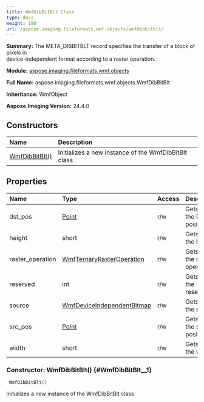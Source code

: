 ```yaml
---
title: WmfDibBitBlt Class
type: docs
weight: 190
url: /aspose.imaging.fileformats.wmf.objects/wmfdibbitblt/
---
```


**Summary:** The META_DIBBITBLT record specifies the transfer of a block of pixels in<br/>                device-independent format according to a raster operation.

**Module:** [aspose.imaging.fileformats.wmf.objects](/imaging/python-net/aspose.imaging.fileformats.wmf.objects/)

**Full Name:** aspose.imaging.fileformats.wmf.objects.WmfDibBitBlt

**Inheritance:** WmfObject

**Aspose.Imaging Version:** 24.4.0

## **Constructors**
| **Name** | **Description** |
| :- | :- |
| [WmfDibBitBlt()](#WmfDibBitBlt__1) | Initializes a new instance of the WmfDibBitBlt class |
## **Properties**
| **Name** | **Type** | **Access** | **Description** |
| :- | :- | :- | :- |
| dst_pos | [Point](/imaging/python-net/aspose.imaging/point) | r/w | Gets or sets the DST position. |
| height | short | r/w | Gets or sets the height. |
| raster_operation | [WmfTernaryRasterOperation](/imaging/python-net/aspose.imaging.fileformats.wmf.consts/wmfternaryrasteroperation/) | r/w | Gets or sets the raster operation. |
| reserved | int | r/w | Gets or sets the reserved. |
| source | [WmfDeviceIndependentBitmap](/imaging/python-net/aspose.imaging.fileformats.wmf.objects/wmfdeviceindependentbitmap) | r/w | Gets or sets the source. |
| src_pos | [Point](/imaging/python-net/aspose.imaging/point) | r/w | Gets or sets the source position. |
| width | short | r/w | Gets or sets the width. |


### Constructor: WmfDibBitBlt() {#WmfDibBitBlt__1}


```
 WmfDibBitBlt() 
```

Initializes a new instance of the WmfDibBitBlt class

